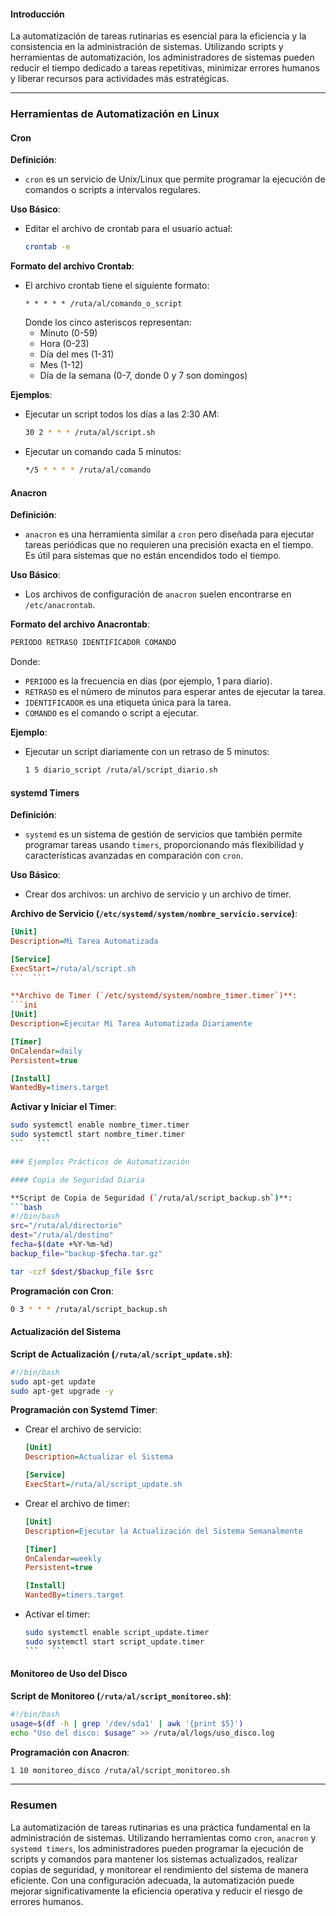 
#### Introducción

La automatización de tareas rutinarias es esencial para la eficiencia y la consistencia en la administración de sistemas. Utilizando scripts y herramientas de automatización, los administradores de sistemas pueden reducir el tiempo dedicado a tareas repetitivas, minimizar errores humanos y liberar recursos para actividades más estratégicas.

---

### Herramientas de Automatización en Linux

#### Cron

**Definición**:
- `cron` es un servicio de Unix/Linux que permite programar la ejecución de comandos o scripts a intervalos regulares.

**Uso Básico**:
- Editar el archivo de crontab para el usuario actual:
  ```bash
  crontab -e
  ```

**Formato del archivo Crontab**:
- El archivo crontab tiene el siguiente formato:
  ```
  * * * * * /ruta/al/comando_o_script
  ```
  Donde los cinco asteriscos representan:
  - Minuto (0-59)
  - Hora (0-23)
  - Día del mes (1-31)
  - Mes (1-12)
  - Día de la semana (0-7, donde 0 y 7 son domingos)

**Ejemplos**:
- Ejecutar un script todos los días a las 2:30 AM:
  ```bash
  30 2 * * * /ruta/al/script.sh
  ```
- Ejecutar un comando cada 5 minutos:
  ```bash
  */5 * * * * /ruta/al/comando
  ```

#### Anacron

**Definición**:
- `anacron` es una herramienta similar a `cron` pero diseñada para ejecutar tareas periódicas que no requieren una precisión exacta en el tiempo. Es útil para sistemas que no están encendidos todo el tiempo.

**Uso Básico**:
- Los archivos de configuración de `anacron` suelen encontrarse en `/etc/anacrontab`.

**Formato del archivo Anacrontab**:
  ```bash
  PERIODO RETRASO IDENTIFICADOR COMANDO
  ```
  Donde:
  - `PERIODO` es la frecuencia en días (por ejemplo, 1 para diario).
  - `RETRASO` es el número de minutos para esperar antes de ejecutar la tarea.
  - `IDENTIFICADOR` es una etiqueta única para la tarea.
  - `COMANDO` es el comando o script a ejecutar.

**Ejemplo**:
- Ejecutar un script diariamente con un retraso de 5 minutos:
  ```bash
  1 5 diario_script /ruta/al/script_diario.sh
  ```

#### systemd Timers

**Definición**:
- `systemd` es un sistema de gestión de servicios que también permite programar tareas usando `timers`, proporcionando más flexibilidad y características avanzadas en comparación con `cron`.

**Uso Básico**:
- Crear dos archivos: un archivo de servicio y un archivo de timer.

**Archivo de Servicio (`/etc/systemd/system/nombre_servicio.service`)**:
  ```ini
  [Unit]
  Description=Mi Tarea Automatizada

  [Service]
  ExecStart=/ruta/al/script.sh
  ```  ```

**Archivo de Timer (`/etc/systemd/system/nombre_timer.timer`)**:
  ```ini
  [Unit]
  Description=Ejecutar Mi Tarea Automatizada Diariamente

  [Timer]
  OnCalendar=daily
  Persistent=true

  [Install]
  WantedBy=timers.target
  ```

**Activar y Iniciar el Timer**:
  ```bash
  sudo systemctl enable nombre_timer.timer
  sudo systemctl start nombre_timer.timer
  ```   ```

### Ejemplos Prácticos de Automatización

#### Copia de Seguridad Diaria

**Script de Copia de Seguridad (`/ruta/al/script_backup.sh`)**:
  ```bash
  #!/bin/bash
  src="/ruta/al/directorio"
  dest="/ruta/al/destino"
  fecha=$(date +%Y-%m-%d)
  backup_file="backup-$fecha.tar.gz"

  tar -czf $dest/$backup_file $src
  ```

**Programación con Cron**:
  ```bash
  0 3 * * * /ruta/al/script_backup.sh
  ```

#### Actualización del Sistema

**Script de Actualización (`/ruta/al/script_update.sh`)**:
  ```bash
  #!/bin/bash
  sudo apt-get update
  sudo apt-get upgrade -y
  ```

**Programación con Systemd Timer**:
  - Crear el archivo de servicio:
    ```ini
    [Unit]
    Description=Actualizar el Sistema

    [Service]
    ExecStart=/ruta/al/script_update.sh
    ```
  - Crear el archivo de timer:
    ```ini
    [Unit]
    Description=Ejecutar la Actualización del Sistema Semanalmente

    [Timer]
    OnCalendar=weekly
    Persistent=true

    [Install]
    WantedBy=timers.target
    ```
  - Activar el timer:
    ```bash
    sudo systemctl enable script_update.timer
    sudo systemctl start script_update.timer
    ```   ```

#### Monitoreo de Uso del Disco

**Script de Monitoreo (`/ruta/al/script_monitoreo.sh`)**:
  ```bash
  #!/bin/bash
  usage=$(df -h | grep '/dev/sda1' | awk '{print $5}')
  echo "Uso del disco: $usage" >> /ruta/al/logs/uso_disco.log
  ```

**Programación con Anacron**:
  ```bash
  1 10 monitoreo_disco /ruta/al/script_monitoreo.sh
  ```

---

### Resumen

La automatización de tareas rutinarias es una práctica fundamental en la administración de sistemas. Utilizando herramientas como `cron`, `anacron` y `systemd timers`, los administradores pueden programar la ejecución de scripts y comandos para mantener los sistemas actualizados, realizar copias de seguridad, y monitorear el rendimiento del sistema de manera eficiente. Con una configuración adecuada, la automatización puede mejorar significativamente la eficiencia operativa y reducir el riesgo de errores humanos.
